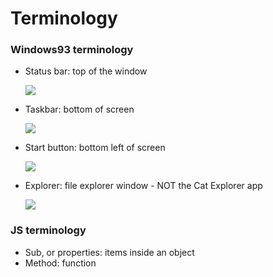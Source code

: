 # Terminology

### Windows93 terminology

*   Status bar: top of the window

    ![](/assets/statusbar.png)
*   Taskbar: bottom of screen

    ![](/assets/taskbar.png)
*   Start button: bottom left of screen

    ![](/assets/startButton.png)
*   Explorer: file explorer window - NOT the Cat Explorer app

    ![](/assets/cdrive.png)

### JS terminology

* Sub, or properties: items inside an object
* Method: function
